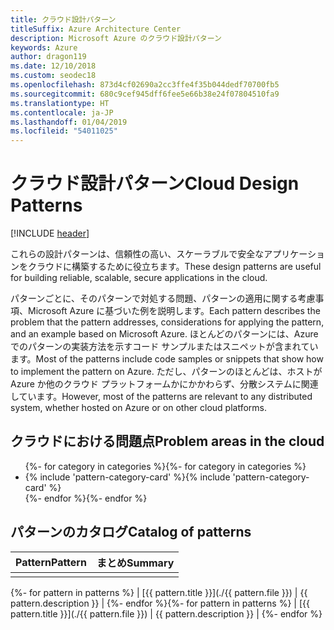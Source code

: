 ```yaml
---
title: クラウド設計パターン
titleSuffix: Azure Architecture Center
description: Microsoft Azure のクラウド設計パターン
keywords: Azure
author: dragon119
ms.date: 12/10/2018
ms.custom: seodec18
ms.openlocfilehash: 873d4cf02690a2cc3ffe4f35b044dedf70700fb5
ms.sourcegitcommit: 680c9cef945dff6fee5e66b38e24f07804510fa9
ms.translationtype: HT
ms.contentlocale: ja-JP
ms.lasthandoff: 01/04/2019
ms.locfileid: "54011025"
---
```

# <a name="cloud-design-patterns"></a><span data-ttu-id="48023-104">クラウド設計パターン</span><span class="sxs-lookup"><span data-stu-id="48023-104">Cloud Design Patterns</span></span>

[!INCLUDE [header](../../_includes/header.md)]

<span data-ttu-id="48023-105">これらの設計パターンは、信頼性の高い、スケーラブルで安全なアプリケーションをクラウドに構築するために役立ちます。</span><span class="sxs-lookup"><span data-stu-id="48023-105">These design patterns are useful for building reliable, scalable, secure applications in the cloud.</span></span>

<span data-ttu-id="48023-106">パターンごとに、そのパターンで対処する問題、パターンの適用に関する考慮事項、Microsoft Azure に基づいた例を説明します。</span><span class="sxs-lookup"><span data-stu-id="48023-106">Each pattern describes the problem that the pattern addresses, considerations for applying the pattern, and an example based on Microsoft Azure.</span></span> <span data-ttu-id="48023-107">ほとんどのパターンには、Azure でのパターンの実装方法を示すコード サンプルまたはスニペットが含まれています。</span><span class="sxs-lookup"><span data-stu-id="48023-107">Most of the patterns include code samples or snippets that show how to implement the pattern on Azure.</span></span> <span data-ttu-id="48023-108">ただし、パターンのほとんどは、ホストが Azure か他のクラウド プラットフォームかにかかわらず、分散システムに関連しています。</span><span class="sxs-lookup"><span data-stu-id="48023-108">However, most of the patterns are relevant to any distributed system, whether hosted on Azure or on other cloud platforms.</span></span>

## <a name="problem-areas-in-the-cloud"></a><span data-ttu-id="48023-109">クラウドにおける問題点</span><span class="sxs-lookup"><span data-stu-id="48023-109">Problem areas in the cloud</span></span>

<!-- markdownlint-disable MD033 -->

<ul id="categories" class="panel">
<span data-ttu-id="48023-110">{%- for category in categories %}</span><span class="sxs-lookup"><span data-stu-id="48023-110">{%- for category in categories %}</span></span>
    <li>
    <span data-ttu-id="48023-111">{% include 'pattern-category-card' %}</span><span class="sxs-lookup"><span data-stu-id="48023-111">{% include 'pattern-category-card' %}</span></span>
    </li>
<span data-ttu-id="48023-112">{%- endfor %}</span><span class="sxs-lookup"><span data-stu-id="48023-112">{%- endfor %}</span></span>
</ul>

<!-- markdownlint-enable MD033 -->

## <a name="catalog-of-patterns"></a><span data-ttu-id="48023-113">パターンのカタログ</span><span class="sxs-lookup"><span data-stu-id="48023-113">Catalog of patterns</span></span>

| <span data-ttu-id="48023-114">Pattern</span><span class="sxs-lookup"><span data-stu-id="48023-114">Pattern</span></span> | <span data-ttu-id="48023-115">まとめ</span><span class="sxs-lookup"><span data-stu-id="48023-115">Summary</span></span> |
|---------|---------|
|         |         |

<span data-ttu-id="48023-116">{%- for pattern in patterns %} | [{{ pattern.title }}](./{{ pattern.file }}) | {{ pattern.description }} | {%- endfor %}</span><span class="sxs-lookup"><span data-stu-id="48023-116">{%- for pattern in patterns %} | [{{ pattern.title }}](./{{ pattern.file }}) | {{ pattern.description }} | {%- endfor %}</span></span>
